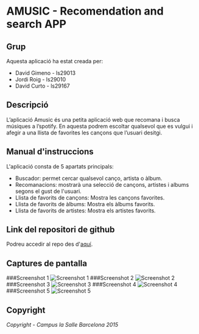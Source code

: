 # AMUSIC - Recomendation and search APP

## Grup
Aquesta aplicació ha estat creada per:
* David Gimeno - ls29013 
* Jordi Roig - ls29010
* David Curto - ls29167

## Descripció
L’aplicació Amusic és una petita aplicació web que recomana i busca músiques a l’spotify. En aquesta podrem escoltar qualsevol que es vulgui i afegir a una llista de favorites les cançons que l’usuari desitgi.

## Manual d'instruccions
L'aplicació consta de 5 apartats principals:
* Buscador: permet cercar qualsevol canço, artista o àlbum.
* Recomanacions: mostrarà una selecció de cançons, artistes i albums segons el gust de l'usuari.
* Llista de favorits de cançons: Mostra les cançons favorites.
* Llista de favorits de àlbums: Mostra els àlbums favorits.
* Llista de favorits de artistes: Mostra els artistes favorits.


## Link del repositori de github
Podreu accedir al repo des d'[aquí](https://github.com/daliife/AMUSIC).

## Captures de pantalla
###Screenshot 1
![Screenshot 1](http://i.imgur.com/9Nbd0fF)
###Screenshot 2
![Screenshot 2](http://i.imgur.com/qq4EOol)
###Screenshot 3
![Screenshot 3](http://i.imgur.com/V9flRzL)
###Screenshot 4
![Screenshot 4](http://i.imgur.com/jqTZhkO.png)
###Screenshot 5
![Screenshot 5](http://i.imgur.com/3OcVzmT.jpg?1)

## Copyright
*Copyright - Campus la Salle Barcelona 2015*